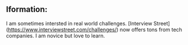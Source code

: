 Iformation:
-------------

I am sometimes intersted in real world challenges. [Interview Street] (https://www.interviewstreet.com/challenges/) now offers tons from tech companies.
I am novice but love to learn.

